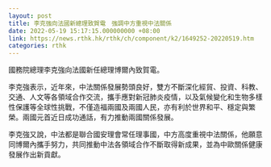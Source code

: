 ```yaml
---
layout: post
title: 李克強向法國新總理致賀電　強調中方重視中法關係
date: 2022-05-19 15:17:15.000000000 +08:00
link: https://news.rthk.hk/rthk/ch/component/k2/1649252-20220519.htm
categories: rthk
---
```


國務院總理李克強向法國新任總理博爾內致賀電。

李克強表示，近年來，中法關係發展勢頭良好，雙方不斷深化經貿、投資、科教、交通、人文等各領域合作交流，攜手應對新冠肺炎疫情，以及氣候變化和生物多樣性保護等全球性挑戰，不僅造福兩國及兩國人民，亦有利於世界和平、穩定與繁榮。兩國元首近日成功通話，有力推動兩國關係發展。

李克強又說，中法都是聯合國安理會常任理事國，中方高度重視中法關係，他願意同博爾內攜手努力，共同推動中法各領域合作不斷取得新成果，並為中歐關係健康發展作出新貢獻。
